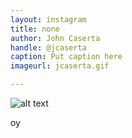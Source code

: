 ```yaml
---
layout: instagram
title: none
author: John Caserta
handle: @jcaserta
caption: Put caption here
imageurl: jcaserta.gif

---
```


![alt text](/uploads/jcaserta.gif)

oy
